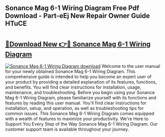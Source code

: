 ## Sonance Mag 6-1 Wiring Diagram Free Pdf Download - Part-eEj New Repair Owner Guide HTuCE

# <h2><a href="http://dfu66w.blite.top/?on=Sonance+Mag+6-1+Wiring+Diagram">🔗Download New 👉🔴 Sonance Mag 6-1 Wiring Diagram</a></h2>

[![Sonance Mag 6-1 Wiring Diagram download](https://i.imgur.com/lujVjoI.png)](http://dfu66w.blite.top/?on=Sonance+Mag+6-1+Wiring+Diagram)
Welcome to the user manual for your newly obtained Sonance Mag 6-1 Wiring Diagram. This comprehensive guide is intended to help you become an expert user of your product by providing a detailed explanation of its features, functions, and benefits. You will find clear instructions for installation, usage, maintenance, and troubleshooting. Before you begin using your Sonance Mag 6-1 Wiring Diagram, please familiarize yourself with its functions and features by reading this user manual. You'll find clear instructions for installation, setup, and operation, as well as troubleshooting tips for common issues. This Sonance Mag 6-1 Wiring Diagram comes equipped with a wealth of features to maximize your productivity. We're Here to Support You Every Step of the Way Sonance Mag 6-1 Wiring Diagram. Our customer support team is available throughout your journey.
